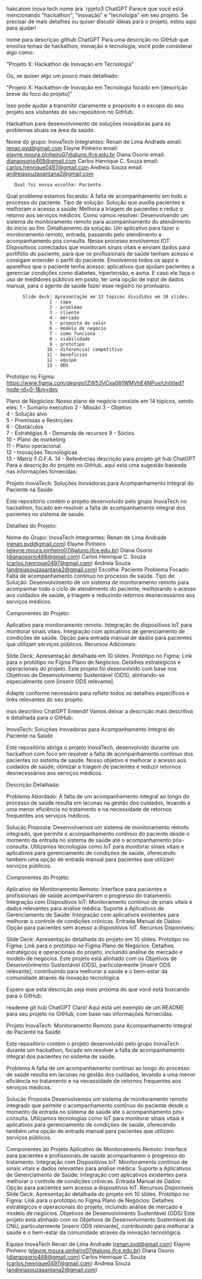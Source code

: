 
hakcatom inova tech nome ára ´rpjeto3
ChatGPT
Parece que você está mencionando "hackathon", "inovação" e "tecnologia" em seu projeto. Se precisar de mais detalhes ou quiser discutir ideias para o projeto, estou aqui para ajudar!

nome para descriçao github
ChatGPT
Para uma descrição no GitHub que envolva temas de hackathon, inovação e tecnologia, você pode considerar algo como:

"Projeto X: Hackathon de Inovação em Tecnologia"

Ou, se quiser algo um pouco mais detalhado:

"Projeto X: Hackathon de Inovação em Tecnologia focado em [descrição breve do foco do projeto]"

Isso pode ajudar a transmitir claramente o propósito e o escopo do seu projeto aos visitantes do seu repositório no GitHub.

Hackathon para desenvolvimento de soluções inovadoras para os problemas atuais na área da saúde.

Nome do grupo: InovaTech
  Integrantes: Renan de Lima Andrade      email: renan.pyd@gmail.com
               Elayne Pinheiro            email: elayne.moura.pinheiro07@aluno.ifce.edu.br
               Diana Osorio               email: dianaosorio468@gmail.com 
               Carlos Henrique C. Souza   email: carlos.henrique0497@gmail.com 
               Andreia Souza              email: andreiasouzasantana2@gmail.com

       Qual foi nossa escolha: Paciente.
Qual problema estamos focando: A falta de acompanhamento em todo o processo do paciente. 
              Tipo de solução: Solução que auxilia pacientes e melhoram o acesso a saúde; Melhora a triagem de pacientes e reduz o retorno aos serviços médicos.
          Como vamos resolver: Desenvolvendo um sistema de monitoramento remoto para acompanhamento do atendimento do início ao fim.
      Detalhamento da solução: Um aplicativo para fazer o monitoramento remoto, entrada, passando pelo atendimento e acompanhamento pós consulta. Nesse processo envolvemos IOT: Dispositivos conectados que monitoram sinais vitais e enviam dados para portifólio do paciente, para que os profissionais de saúde tenham acesso e consigam entender o perfil do paciente. Envolvemos todos os apps e aparelhos que o paciente tenha acesso: aplicativos que ajudam pacientes a gerenciar condições como diabetes, hipertensão, e asma. E caso ele faça o uso de medidores públicos em posto, ter uma opção de input de dados manual, para o agente de saúde fazer esse registro no prontuário.

          Slide deck: Apresentação em 13 tópicos divididos em 10 slides.       
                    1 - capa
                    2 - problema
                    3 - cliente
                    4 - mercado
                    5 - proposta de valor
                    6 - modelo de negocio
                    7 - como funciona
                    8 - viabilidade
                    9 - prototipo
                   10 - diferencial competitivo
                   11 - beneficios
                   12 - equipe
                   13 - ODS

  Prototipo no Figma: https://www.figma.com/design/tZW53VCxa081WMVhE4NPuv/Untitled?node-id=0-1&m=dev
  
   Plano de Negócios: Nosso plano de negócio consiste em 14 tópicos, sendo eles:
                    1 - Sumário executivo
                    2 - Missão
                    3 - Objetivo	
                    4 - Solução alvo	
                    5 - Premissas e Restrições	
                    6 - Obstáculos	
                    7 - Estratégias	
                    8 - Demanda de recursos	
                    9 - Sócios	
                   10 - Plano de marketing	
                   11 - Plano operacional	
                   12 - Inovações Tecnológicas	
                   13 - Matriz F.O.F.A.	
                   14 - Referências	 descrição para projeto git hub
ChatGPT
Para a descrição do projeto no GitHub, aqui está uma sugestão baseada nas informações fornecidas:

Projeto InovaTech: Soluções Inovadoras para Acompanhamento Integral do Paciente na Saúde

Este repositório contém o projeto desenvolvido pelo grupo InovaTech no hackathon, focado em resolver a falta de acompanhamento integral dos pacientes no sistema de saúde.

Detalhes do Projeto:

Nome do Grupo: InovaTech
Integrantes:
Renan de Lima Andrade (renan.pyd@gmail.com)
Elayne Pinheiro (elayne.moura.pinheiro07@aluno.ifce.edu.br)
Diana Osorio (dianaosorio468@gmail.com)
Carlos Henrique C. Souza (carlos.henrique0497@gmail.com)
Andreia Souza (andreiasouzasantana2@gmail.com)
Escolha: Paciente
Problema Focado: Falta de acompanhamento contínuo no processo de saúde.
Tipo de Solução: Desenvolvimento de um sistema de monitoramento remoto para acompanhar todo o ciclo de atendimento do paciente, melhorando o acesso aos cuidados de saúde, a triagem e reduzindo retornos desnecessários aos serviços médicos.

Componentes do Projeto:

Aplicativo para monitoramento remoto.
Integração de dispositivos IoT para monitorar sinais vitais.
Integração com aplicativos de gerenciamento de condições de saúde.
Opção para entrada manual de dados para pacientes que utilizam serviços públicos.
Recursos Adicionais:

Slide Deck: Apresentação detalhada em 10 slides.
Protótipo no Figma: Link para o protótipo no Figma
Plano de Negócios: Detalhes estratégicos e operacionais do projeto.
Este projeto foi desenvolvido com base nos Objetivos de Desenvolvimento Sustentável (ODS), alinhando-se especialmente com [inserir ODS relevante].

Adapte conforme necessário para refletir todos os detalhes específicos e links relevantes do seu projeto.

mas descritivo
ChatGPT
Entendi! Vamos deixar a descrição mais descritiva e detalhada para o GitHub:

InovaTech: Soluções Inovadoras para Acompanhamento Integral do Paciente na Saúde

Este repositório abriga o projeto InovaTech, desenvolvido durante um hackathon com foco em resolver a falta de acompanhamento contínuo dos pacientes no sistema de saúde. Nosso objetivo é melhorar o acesso aos cuidados de saúde, otimizar a triagem de pacientes e reduzir retornos desnecessários aos serviços médicos.

Descrição Detalhada:

Problema Abordado: A falta de um acompanhamento integral ao longo do processo de saúde resulta em lacunas na gestão dos cuidados, levando a uma menor eficiência no tratamento e na necessidade de retornos frequentes aos serviços médicos.

Solução Proposta: Desenvolvemos um sistema de monitoramento remoto integrado, que permite o acompanhamento contínuo do paciente desde o momento da entrada no sistema de saúde até o acompanhamento pós-consulta. Utilizamos tecnologias como IoT para monitorar sinais vitais e aplicativos para gerenciamento de condições de saúde, oferecendo também uma opção de entrada manual para pacientes que utilizam serviços públicos.

Componentes do Projeto:

Aplicativo de Monitoramento Remoto: Interface para pacientes e profissionais de saúde acompanharem o progresso do tratamento.
Integração com Dispositivos IoT: Monitoramento contínuo de sinais vitais e dados relevantes para análise médica.
Suporte a Aplicativos de Gerenciamento de Saúde: Integração com aplicativos existentes para melhorar o controle de condições crônicas.
Entrada Manual de Dados: Opção para pacientes sem acesso a dispositivos IoT.
Recursos Disponíveis:

Slide Deck: Apresentação detalhada do projeto em 10 slides.
Protótipo no Figma: Link para o protótipo no Figma
Plano de Negócios: Detalhes estratégicos e operacionais do projeto, incluindo análise de mercado e modelo de negócios.
Este projeto está alinhado com os Objetivos de Desenvolvimento Sustentável (ODS), particularmente [inserir ODS relevante], contribuindo para melhorar a saúde e o bem-estar da comunidade através da inovação tecnológica.

Espero que esta descrição seja mais próxima do que você está buscando para o GitHub.

reademe git hub
ChatGPT
Claro! Aqui está um exemplo de um README para seu projeto no GitHub, com base nas informações fornecidas:

Projeto InovaTech: Monitoramento Remoto para Acompanhamento Integral do Paciente na Saúde

Este repositório contém o projeto desenvolvido pelo grupo InovaTech durante um hackathon, focado em resolver a falta de acompanhamento integral dos pacientes no sistema de saúde.

Problema
A falta de um acompanhamento contínuo ao longo do processo de saúde resulta em lacunas na gestão dos cuidados, levando a uma menor eficiência no tratamento e na necessidade de retornos frequentes aos serviços médicos.

Solução Proposta
Desenvolvemos um sistema de monitoramento remoto integrado que permite o acompanhamento contínuo do paciente desde o momento da entrada no sistema de saúde até o acompanhamento pós-consulta. Utilizamos tecnologias como IoT para monitorar sinais vitais e aplicativos para gerenciamento de condições de saúde, oferecendo também uma opção de entrada manual para pacientes que utilizam serviços públicos.

Componentes do Projeto
Aplicativo de Monitoramento Remoto: Interface para pacientes e profissionais de saúde acompanharem o progresso do tratamento.
Integração com Dispositivos IoT: Monitoramento contínuo de sinais vitais e dados relevantes para análise médica.
Suporte a Aplicativos de Gerenciamento de Saúde: Integração com aplicativos existentes para melhorar o controle de condições crônicas.
Entrada Manual de Dados: Opção para pacientes sem acesso a dispositivos IoT.
Recursos Disponíveis
Slide Deck: Apresentação detalhada do projeto em 10 slides.
Protótipo no Figma: Link para o protótipo no Figma
Plano de Negócios: Detalhes estratégicos e operacionais do projeto, incluindo análise de mercado e modelo de negócios.
Objetivos de Desenvolvimento Sustentável (ODS)
Este projeto está alinhado com os Objetivos de Desenvolvimento Sustentável da ONU, particularmente [inserir ODS relevante], contribuindo para melhorar a saúde e o bem-estar da comunidade através da inovação tecnológica.

Equipe InovaTech
Renan de Lima Andrade (renan.pyd@gmail.com)
Elayne Pinheiro (elayne.moura.pinheiro07@aluno.ifce.edu.br)
Diana Osorio (dianaosorio468@gmail.com)
Carlos Henrique C. Souza (carlos.henrique0497@gmail.com)
Andreia Souza (andreiasouzasantana2@gmail.com)
